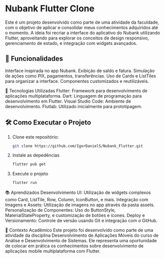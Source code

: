 <h1>Nubank Flutter Clone</h1>

<p>Este é um projeto desenvolvido como parte de uma atividade da faculdade, com o objetivo de aplicar e consolidar meus conhecimentos adquiridos até o momento. A ideia foi recriar a interface do aplicativo do Nubank utilizando Flutter, aproveitando para explorar os conceitos de design responsivo, gerenciamento de estado, e integração com widgets avançados.
</p>

<h2>📱 Funcionalidades </h2>
Interface inspirada no app Nubank.
Exibição de saldo e fatura.
Simulação de ações como PIX, pagamentos, transferências.
Uso de Cards e ListTiles para organizar a interface.
Componentes customizados e reutilizáveis.


🚀 Tecnologias Utilizadas
Flutter: Framework para desenvolvimento de aplicações multiplataforma.
Dart: Linguagem de programação para desenvolvimento em Flutter.
Visual Studio Code: Ambiente de desenvolvimento.
Flutlab: Utilizado inicialmente para prototipagem.

## 🛠 Como Executar o Projeto

1. Clone este repositório:
   ```bash
   git clone https://github.com/IgorDanielS/Nubank_Flutter.git

2. Instale as depedências
   ```bash
   flutter pub get

3. Execute o projeto
   ```bash
   flutter run
   ```



📚 Aprendizados
Desenvolvimento UI: Utilização de widgets complexos como Card, ListTile, Row, Column, IconButton, e mais.
Integração com Imagens e Assets: Utilização de imagens no app através da pasta assets.
Personalização de Componentes: Uso do ButtonStyle, MaterialStateProperty, e customização de botões e ícones.
Deploy e Versionamento: Controle de versão usando Git e integração com o GitHub.


📅 Contexto Acadêmico
Este projeto foi desenvolvido como parte de uma atividade da disciplina Desenvolvimento de Aplicações Móveis do curso de Análise e Desenvolvimento de Sistemas. Ele representa uma oportunidade de colocar em prática os conhecimentos sobre desenvolvimento de aplicações mobile multiplataforma com Flutter.
